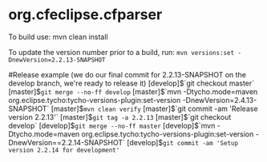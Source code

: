 org.cfeclipse.cfparser
========

To build use:
mvn clean install

To update the version number prior to a build, run:
`mvn versions:set -DnewVersion=2.2.13-SNAPSHOT` 

#Release example
(we do our final commit for 2.2.13-SNAPSHOT on the develop branch, we're ready to release it)
[develop]$`git checkout master`
 [master]$`git merge --no-ff develop`
 [master]$`mvn -Dtycho.mode=maven org.eclipse.tycho:tycho-versions-plugin:set-version -DnewVersion=2.4.13-SNAPSHOT`
 [master]$`mvn clean verify`
 [master]$`git commit -am 'Release version 2.2.13'`
 [master]$`git tag -a 2.2.13`
 [master]$`git checkout develop`
[develop]$`git merge --no-ff master`
[develop]$`mvn -Dtycho.mode=maven org.eclipse.tycho:tycho-versions-plugin:set-version -DnewVersion==2.2.14-SNAPSHOT`
[develop]$`git commit -am 'Setup version 2.2.14 for development'`
